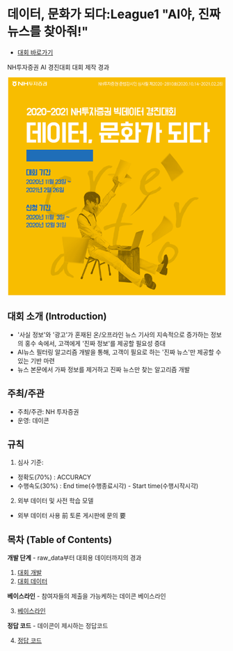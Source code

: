 
# 데이터, 문화가 되다:League1 "AI야, 진짜 뉴스를 찾아줘!"

- [대회 바로가기](https://www.dacon.io/competitions/official/235658/overview/description/)

NH투자증권 AI 경진대회 대회 제작 경과
<p align="center">
  <img src="main.png" width="500" height="500" /> 
</p>

## 대회 소개 (Introduction)


- '사실 정보'와 '광고'가 혼재된 온/오프라인 뉴스 기사의 지속적으로 증가하는 정보의 홍수 속에서, 고객에게 '진짜 정보'를 제공할 필요성 증대
- AI뉴스 필터링 알고리즘 개발을 통해, 고객이 필요로 하는 '진짜 뉴스'만 제공할 수 있는 기반 마련
- 뉴스 본문에서 가짜 정보를 제거하고 진짜 뉴스만 찾는 알고리즘 개발




## 주최/주관

- 주최/주관: NH 투자증권
- 운영: 데이콘 



## 규칙

1. 심사 기준: 
- 정확도(70%) : ACCURACY
- 수행속도(30%) : End time(수행종료시각) - Start time(수행시작시각)

2. 외부 데이터 및 사전 학습 모델


* 외부 데이터 사용 前 토론 게시판에 문의 要




## 목차 (Table of Contents)

**개발 단계** - raw_data부터 대회용 데이터까지의 경과


1. [대회 개발](./1.%20Develop)
2. [대회 데이터](./2.%20Data)


**베이스라인** - 참여자들의 제출을 가능케하는 데이콘 베이스라인

3. [베이스라인](./3.%20Baseline)


**정답 코드** - 데이콘이 제시하는 정답코드

4. [정답 코드](./4.%20Answer_code)








